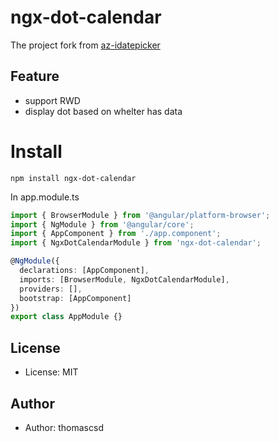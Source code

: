 # ngx-dot-calendar

The project fork from [az-idatepicker
](https://github.com/doenikoe/az-idatepicker)

## Feature

- support RWD
- display dot based on whelter has data

# Install

```
npm install ngx-dot-calendar
```
In app.module.ts
``` typescript
import { BrowserModule } from '@angular/platform-browser';
import { NgModule } from '@angular/core';
import { AppComponent } from './app.component';
import { NgxDotCalendarModule } from 'ngx-dot-calendar';

@NgModule({
  declarations: [AppComponent],
  imports: [BrowserModule, NgxDotCalendarModule],
  providers: [],
  bootstrap: [AppComponent]
})
export class AppModule {}
```


## License

- License: MIT

## Author

- Author: thomascsd
